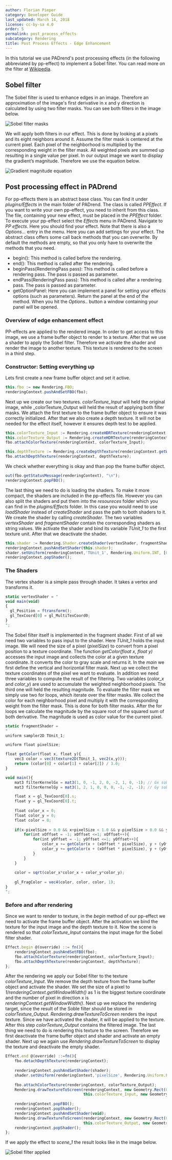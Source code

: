 ```yaml
---
author: Florian Pieper
category: Developer Guide
last_updated: March 14, 2018
license: cc-by-sa 4.0
order: 5
permalink: post_process_effects
subcategory: Rendering
title: Post Process Effects - Edge Enhancement
---
```

<!------------------------------------------------------------------------------------------------
This work is licensed under the Creative Commons Attribution-ShareAlike 4.0 International License.
 To view a copy of this license, visit http://creativecommons.org/licenses/by-sa/4.0/.
 Author: Florian Pieper (fpieper@mail.uni-paderborn.de)
 PADrend Version 1.0.0
------------------------------------------------------------------------------------------------->

In this tutorial we use PADrend's post processing effects (in the following abbreviated by pp-effect) to implement a Sobel filter.
You can read more on the filter at [Wikipedia](https://en.wikipedia.org/wiki/Sobel_operator).

## Sobel filter
The Sobel filter is used to enhance edges in an image.
Therefore an approximation of the image's first derivative in x and y direction is calculated by using two filter masks.
You can see both filters in the image below.

![Sobel filter masks](sobel.png)

We will apply both filters in our effect.
This is done by looking at a pixels and its eight neighbors around it.
Assume the filter mask is centered at the current pixel.
Each pixel of the neighborhood is multiplied by the corresponding weight in the filter mask.
All weighted pixels are summed up resulting in a single value per pixel.
In our output image we want to display the gradient’s magnitude.
Therefore we use the equation below.

![Gradient magnitude equation](gradient_magnitude.png)


## Post processing effect in PADrend
For pp-effects there is an abstract base class.
You can find it under _plugins/Effects_ in the main folder of PADrend.
The class is called _PPEffect_.
If you want to write your own pp-effect, you need to inherit from this class.
The file, containing your new effect, must be placed in the _PPEffect_ folder.
To execute your pp-effect select the _Effects_ menu in PADrend.
Navigate to _PP effects_.
Here you should find your effect.
Note that there is also a _Options..._ entry in the menu.
Here you can add settings for your effect.
The abstract class offers some call back methods that you can overwrite.
By default the methods are empty, so that you only have to overwrite the methods that you need.

* begin(): This method is called before the rendering.
* end(): This method is called after the rendering.
* beginPass(RenderingPass pass): This method is called before a rendering pass. The pass is passed as parameter.
* endPass(RenderingPass pass): This method is called after a rendering pass. The pass is passed as parameter.
* getOptionPanel: Here you can implement a panel for setting your effects options (such as parameters). Return the panel at the end of the method. When you hit the _Options.._ button a window containing your panel will be opened.

### Overview of edge enhancement effect
PP-effects are applied to the rendered image.
In order to get access to this image, we use a frame buffer object to render to a texture.
After that we use a shader to apply the Sobel filter.
Therefore we activate the shader and render the image to another texture.
This texture is rendered to the screen in a third step.

### Constructor: Setting everything up
Lets first create a new frame buffer object and set it active.

<!---INCLUDE src=SobelFilter.escript, start=62, end=63--->
<!---BEGINN_CODESECTION--->
<!---Automaticly generated section. Do not edit!!!--->
```js
this.fbo := new Rendering.FBO;
renderingContext.pushAndSetFBO(fbo);
```
<!---END_CODESECTION--->

Next up we create our two textures.
_colorTexture_Input_ will held the original image, while _colorTexture_Output will held the result of applying both filter masks.
We attach the first texture to the frame buffer object to ensure it was correctly initialized.
After that we also create a depth texture.
It will not be needed for the effect itself, however it ensures depth test to be applied.

<!---INCLUDE src=SobelFilter.escript, start=65, end=70--->
<!---BEGINN_CODESECTION--->
<!---Automaticly generated section. Do not edit!!!--->
```js
this.colorTexture_Input := Rendering.createHDRTexture(renderingContext.getWindowWidth(), renderingContext.getWindowHeight(), true);
this.colorTexture_Output := Rendering.createHDRTexture(renderingContext.getWindowWidth(), renderingContext.getWindowHeight(), true);
fbo.attachColorTexture(renderingContext, colorTexture_Input);

this.depthTexture := Rendering.createDepthTexture(renderingContext.getWindowWidth(), renderingContext.getWindowHeight());
fbo.attachDepthTexture(renderingContext, depthTexture);
```
<!---END_CODESECTION--->

We check whether everything is okay and than pop the frame buffer object.

<!---INCLUDE src=SobelFilter.escript, start=72, end=73--->
<!---BEGINN_CODESECTION--->
<!---Automaticly generated section. Do not edit!!!--->
```js
out(fbo.getStatusMessage(renderingContext), "\n");
renderingContext.popFBO();
```
<!---END_CODESECTION--->

The last thing we need to do is loading the shaders.
To make it more compact, the shaders are included in the pp-effects file.
However you can also split the shaders and put them into the _resoureces_ folder which you can find in the _plugins/Effects_ folder.
In this case you would need to use _loadShader_ instead of _createShader_ and pass the path to both shaders to it.
We create the shader by calling _createShader_.
The two variables _vertexShader_ and _fragmentShader_ contain the corresponding shaders as string values.
We activate the shader and bind its variable _TUnit_1_ to the first texture unit.
After that we deactivate the shader.

<!---INCLUDE src=SobelFilter.escript, start=75, end=78--->
<!---BEGINN_CODESECTION--->
<!---Automaticly generated section. Do not edit!!!--->
```js
this.shader := Rendering.Shader.createShader(vertexShader, fragmentShader);
renderingContext.pushAndSetShader(this.shader);
shader.setUniform(renderingContext,'TUnit_1', Rendering.Uniform.INT, [0]) ;
renderingContext.popShader();
```
<!---END_CODESECTION--->

### The Shaders
The vertex shader is a simple pass through shader.
It takes a vertex and transforms it.

<!---INCLUDE src=SobelFilter.escript, start=14, end=20--->
<!---BEGINN_CODESECTION--->
<!---Automaticly generated section. Do not edit!!!--->
```js
static vertexShader = "
void main(void)
{
  gl_Position = ftransform();
  gl_TexCoord[0] = gl_MultiTexCoord0;
}
";
```
<!---END_CODESECTION--->

The Sobel filter itself is implemented in the fragment shader.
First of all we need two variables to pass input to the shader.
Here _TUnit_1_ holds the input image.
We will need the size of a pixel (_pixelSize_) to convert from a pixel position to a texture coordinate.
The function _getColor(float x, float y)_ accesses the input image and collects the color at a given texture coordinate.
It converts the color to gray scale and returns it.
In the _main_ we first define the vertical and horizontal filter mask.
Next up we collect the texture coordinates of the pixel we want to evaluate.
In addition we need three variables to compute the result of the filtering.
Two variables (_color_x_ and _color_y_) are used to accumulate the weighted neighborhood pixels.
The third one will held the resulting magnitude.
To evaluate the filter mask we simply use two for loops, which iterate over the filter masks.
We collect the color for each neighborhood pixel and multiply it with the corresponding weight from the filter mask.
This is done for both filter masks.
After the for loops we calculate the magnitude by the square root of the squared sum of both derivative.
The magnitude is used as color value for the current pixel.

<!---INCLUDE src=SobelFilter.escript, start=22, end=57--->
<!---BEGINN_CODESECTION--->
<!---Automaticly generated section. Do not edit!!!--->
```js
static fragmentShader = 
"
uniform sampler2D TUnit_1;

uniform float pixelSize;

float getColor(float x, float y){
    vec3 color = vec3(texture2D(TUnit_1, vec2(x,y)));
    return (color[0] + color[1] + color[2]) / 3.0;
}

void main(){
    mat3 filterKernelGx = mat3(1, 0, -1, 2, 0, -2, 1, 0, -1); // Gx sobel filter mask
    mat3 filterKernelGy = mat3(1, 2, 1, 0, 0, 0, -1, -2, -1); // Gy sobel filter mask

    float x = gl_TexCoord[0].s;
    float y = gl_TexCoord[0].t;
    
    float color_x = 0;
    float color_y = 0;
    float color = 0;
    
    if(x-pixelSize > 0.0 && x+pixelSize < 1.0 && y-pixelSize > 0.0 && y+pixelSize < 1.0){
        for(int xOffset = -1; xOffset <=1; xOffset++){
            for(int yOffset = -1; yOffset <=1; yOffset++){
                color_x += getColor(x + (xOffset * pixelSize), y + (yOffset * pixelSize)) * filterKernelGx[xOffset + 1][yOffset + 1];
                color_y += getColor(x + (xOffset * pixelSize), y + (yOffset * pixelSize)) * filterKernelGy[xOffset + 1][yOffset + 1];
            }
        }
    }
    
    color = sqrt(color_x*color_x + color_y*color_y);
    
    gl_FragColor = vec4(color, color, color, 1);
}
";
```
<!---END_CODESECTION--->

### Before and after rendering
Since we want to render to texture, in the _begin_ method of our pp-effect we need to activate the frame buffer object.
After the activation we bind the texture for the input image and the depth texture to it.
Now the scene is rendered so that _colorTexture_Input_ contains the input image for the Sobel filter shader.

<!---INCLUDE src=SobelFilter.escript, start=82, end=86--->
<!---BEGINN_CODESECTION--->
<!---Automaticly generated section. Do not edit!!!--->
```js
Effect.begin @(override) ::= fn(){
    renderingContext.pushAndSetFBO(fbo);
    fbo.attachColorTexture(renderingContext, colorTexture_Input);
    fbo.attachDepthTexture(renderingContext, depthTexture);
};
```
<!---END_CODESECTION--->

After the rendering we apply our Sobel filter to the texture _colorTexture_Input_.
We remove the depth texture from the frame buffer object and activate the shader.
We set the size of a pixel to _1/renderingContext.getWindowWidth()_ as 1 is the biggest texture coordinate and the number of pixel in direction x is _renderingContext.getWindowWidth()_.
Next up we replace the rendering target, since the result of the Soble filter should be stored in _colorTexture_Output_.
_Rendering.drawTextureToScreen_ renders the input texture.
Since we have activated the shader, it will be applied to the texture.
After this step _colorTexture_Output_ contains the filtered image.
The last thing we need to do is rendering this texture to the screen.
Therefore we first deactivate the frame buffer object and shader and activate an empty shader.
Next up we again use _Rendering.drawTextureToScreen_ to display the texture and deactivate the empty shader.

<!---INCLUDE src=SobelFilter.escript, start=89, end=105--->
<!---BEGINN_CODESECTION--->
<!---Automaticly generated section. Do not edit!!!--->
```js
Effect.end @(override) ::=fn(){
    fbo.detachDepthTexture(renderingContext);
    
    renderingContext.pushAndSetShader(shader);
    shader.setUniform(renderingContext,'pixelSize', Rendering.Uniform.FLOAT, [1.0/renderingContext.getWindowWidth()]) ;
    
    fbo.attachColorTexture(renderingContext, colorTexture_Output);
    Rendering.drawTextureToScreen(renderingContext, new Geometry.Rect(0,0,renderingContext.getWindowWidth(), renderingContext.getWindowHeight()),
                                  this.colorTexture_Input, new Geometry.Rect(0,0,1,1));
    
    renderingContext.popFBO();
    renderingContext.popShader();
    renderingContext.pushAndSetShader(void);
    Rendering.drawTextureToScreen(renderingContext, new Geometry.Rect(0,0,renderingContext.getWindowWidth(), renderingContext.getWindowHeight()),
                                  this.colorTexture_Output, new Geometry.Rect(0,0,1,1));
    renderingContext.popShader();
};
```
<!---END_CODESECTION--->

If we apply the effect to _scene_1_ the result looks like in the image below.

![Sobel filter applied](filtered_image.png)

